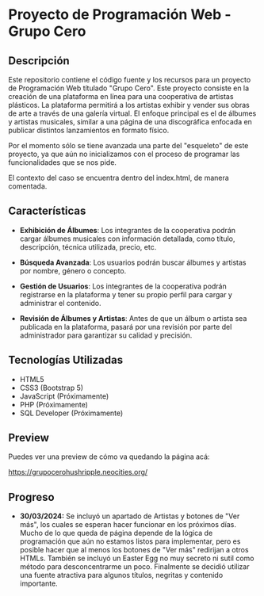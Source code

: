 # Proyecto de Programación Web - Grupo Cero

## Descripción

  Este repositorio contiene el código fuente y los recursos para un proyecto de Programación Web títulado "Grupo Cero". Este proyecto consiste en la creación de una plataforma en línea para una cooperativa de artistas plásticos. La plataforma permitirá a los artistas exhibir y vender sus obras de arte a través de una galería virtual. El enfoque principal es el de álbumes y artistas musicales, similar a una página de una discográfica enfocada en publicar distintos lanzamientos en formato físico.

  Por el momento sólo se tiene avanzada una parte del "esqueleto" de este proyecto, ya que aún no inicializamos con el proceso de programar las funcionalidades que se nos pide. 

  El contexto del caso se encuentra dentro del index.html, de manera comentada.

## Características

- **Exhibición de Álbumes**: Los integrantes de la cooperativa podrán cargar álbumes musicales con información detallada, como título, descripción, técnica utilizada, precio, etc.

- **Búsqueda Avanzada**: Los usuarios podrán buscar álbumes y artistas por nombre, género o concepto.

- **Gestión de Usuarios**: Los integrantes de la cooperativa podrán registrarse en la plataforma y tener su propio perfil para cargar y administrar el contenido.

- **Revisión de Álbumes y Artistas**: Antes de que un álbum o artista sea publicada en la plataforma, pasará por una revisión por parte del administrador para garantizar su calidad y precisión.

## Tecnologías Utilizadas

- HTML5
- CSS3 (Bootstrap 5)
- JavaScript (Próximamente)
- PHP (Próximamente)
- SQL Developer (Próximamente)

## Preview

Puedes ver una preview de cómo va quedando la página acá:

https://grupocerohushripple.neocities.org/

## Progreso

- **30/03/2024:** Se incluyó un apartado de Artistas y botones de "Ver más", los cuales se esperan hacer funcionar en los próximos días. Mucho de lo que queda de página depende de la lógica de programación que aún no estamos listos para implementar, pero es posible hacer que al menos los botones de "Ver más" redirijan a otros HTMLs. También se incluyó un Easter Egg no muy secreto ni sutil como método para desconcentrarme un poco. Finalmente se decidió utilizar una fuente atractiva para algunos títulos, negritas y contenido importante.
